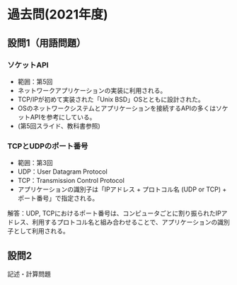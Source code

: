 # 過去問(2021年度)

## 設問1（用語問題）
### ソケットAPI
- 範囲：第5回
- ネットワークアプリケーションの実装に利用される。
- TCP/IPが初めて実装された「Unix BSD」OSとともに設計された。
- OSのネットワークシステムとアプリケーションを接続するAPIの多くはソケットAPIを参考にしている。
- (第5回スライド、教科書参照)

### TCPとUDPのポート番号
- 範囲：第3回
- UDP：User Datagram Protocol
- TCP：Transmission Control Protocol
- アプリケーションの識別子は「IPアドレス + プロトコル名 (UDP or TCP) + ポート番号」で指定される。

解答：UDP, TCPにおけるポート番号は、コンピュータごとに割り振られたIPアドレス、利用するプロトコル名と組み合わせることで、アプリケーションの識別子として利用される。

## 設問2
記述・計算問題